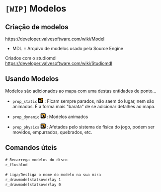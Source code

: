 
# `[WIP]` Modelos

## Criação de modelos

https://developer.valvesoftware.com/wiki/Model

* MDL = Arquivo de modelos usado pela Source Engine

Criados com o studiomdl
https://developer.valvesoftware.com/wiki/Studiomdl


## Usando Modelos

Modelos são adicionados ao mapa com uma destas entidades de ponto...

* `prop_static` [![source]](https://developer.valvesoftware.com/wiki/Prop_static)
: Ficam sempre parados, não saem do lugar, nem são animados. É a forma mais "barata" de se adicionar detalhes ao mapa.

* `prop_dynamic` [![source]](https://developer.valvesoftware.com/wiki/Prop_dynamic) 
: Modelos animados

* `prop_physics` [![source]](https://developer.valvesoftware.com/wiki/Prop_physics)
: Afetados pelo sistema de física do jogo, podem ser movidos, empurrados, quebrados, etc.


## Comandos úteis

```
# Recarrega modelos do disco
r_flushlod

# Liga/Desliga o nome do modelo na sua mira
r_drawmodelstatsoverlay 1
r_drawmodelstatsoverlay 0
```

[source]: ../images/source.gif "Source Engine Doc"
